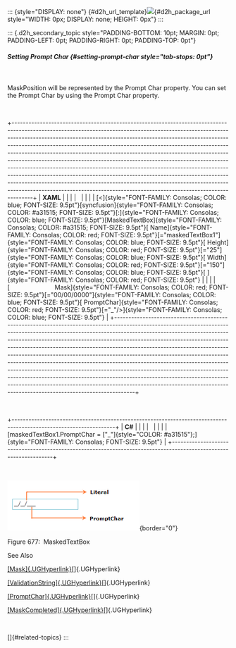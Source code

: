 ::: {style="DISPLAY: none"}
[](ms-xhelp:///?Id=d2h_url_template){#d2h_url_template}![](!package_url!){#d2h_package_url style="WIDTH: 0px; DISPLAY: none; HEIGHT: 0px"}
:::

::: {.d2h_secondary_topic style="PADDING-BOTTOM: 10pt; MARGIN: 0pt; PADDING-LEFT: 0pt; PADDING-RIGHT: 0pt; PADDING-TOP: 0pt"}
##### Setting Prompt Char {#setting-prompt-char style="tab-stops: 0pt"}

 

MaskPosition will be represented by the Prompt Char property. You can set the Prompt Char by using the Prompt Char property.

 

+-------------------------------------------------------------------------------------------------------------------------------------------------------------------------------------------------------------------------------------------------------------------------------------------------------------------------------------------------------------------------------------------------------------------------------------------------------------------------------------------------------------------------------------------------------------------------------------------------------------------------------------------------------------------------------------------------------------------------------------------------------------------------------------------------------------------+
| **XAML**                                                                                                                                                                                                                                                                                                                                                                                                                                                                                                                                                                                                                                                                                                                                                                                                          |
|                                                                                                                                                                                                                                                                                                                                                                                                                                                                                                                                                                                                                                                                                                                                                                                                                   |
|                                                                                                                                                                                                                                                                                                                                                                                                                                                                                                                                                                                                                                                                                                                                                                                                                   |
|                                                                                                                                                                                                                                                                                                                                                                                                                                                                                                                                                                                                                                                                                                                                                                                                                   |
| [\<]{style="FONT-FAMILY: Consolas; COLOR: blue; FONT-SIZE: 9.5pt"}[syncfusion]{style="FONT-FAMILY: Consolas; COLOR: #a31515; FONT-SIZE: 9.5pt"}[:]{style="FONT-FAMILY: Consolas; COLOR: blue; FONT-SIZE: 9.5pt"}[MaskedTextBox]{style="FONT-FAMILY: Consolas; COLOR: #a31515; FONT-SIZE: 9.5pt"}[ Name]{style="FONT-FAMILY: Consolas; COLOR: red; FONT-SIZE: 9.5pt"}[=\"maskedTextBox1\"]{style="FONT-FAMILY: Consolas; COLOR: blue; FONT-SIZE: 9.5pt"}[ Height]{style="FONT-FAMILY: Consolas; COLOR: red; FONT-SIZE: 9.5pt"}[=\"25\"]{style="FONT-FAMILY: Consolas; COLOR: blue; FONT-SIZE: 9.5pt"}[ Width]{style="FONT-FAMILY: Consolas; COLOR: red; FONT-SIZE: 9.5pt"}[=\"150\"]{style="FONT-FAMILY: Consolas; COLOR: blue; FONT-SIZE: 9.5pt"}[ ]{style="FONT-FAMILY: Consolas; COLOR: red; FONT-SIZE: 9.5pt"} |
|                                                                                                                                                                                                                                                                                                                                                                                                                                                                                                                                                                                                                                                                                                                                                                                                                   |
| [                          Mask]{style="FONT-FAMILY: Consolas; COLOR: red; FONT-SIZE: 9.5pt"}[=\"00/00/0000\"]{style="FONT-FAMILY: Consolas; COLOR: blue; FONT-SIZE: 9.5pt"}[ PromptChar]{style="FONT-FAMILY: Consolas; COLOR: red; FONT-SIZE: 9.5pt"}[=\"\_\"/\>]{style="FONT-FAMILY: Consolas; COLOR: blue; FONT-SIZE: 9.5pt"}                                                                                                                                                                                                                                                                                                                                                                                                                                                                                  |
+-------------------------------------------------------------------------------------------------------------------------------------------------------------------------------------------------------------------------------------------------------------------------------------------------------------------------------------------------------------------------------------------------------------------------------------------------------------------------------------------------------------------------------------------------------------------------------------------------------------------------------------------------------------------------------------------------------------------------------------------------------------------------------------------------------------------+

 

+------------------------------------------------------------------------------------------------------------------+
| **C#**                                                                                                           |
|                                                                                                                  |
|                                                                                                                  |
|                                                                                                                  |
| [maskedTextBox1.PromptChar = [\"\_\"]{style="COLOR: #a31515"};]{style="FONT-FAMILY: Consolas; FONT-SIZE: 9.5pt"} |
+------------------------------------------------------------------------------------------------------------------+

 

![](ImagesExt/image30_599.png){border="0"}

Figure 677:  MaskedTextBox

See Also

[[Mask]{.UGHyperlink}](ms-xhelp:///?Id=546c2e1c-f6e5-4412-afe8-0b7e2bb36c4a)[]{.UGHyperlink}

[[ValidationString]{.UGHyperlink}](ms-xhelp:///?Id=cfa01c43-25af-48d9-9013-a11e6e80a72e)[]{.UGHyperlink}

[[PromptChar]{.UGHyperlink}](ms-xhelp:///?Id=9c97fcae-cf4f-4d48-a121-7bfe8dc9e2e1)[]{.UGHyperlink}

[[MaskCompleted]{.UGHyperlink}](ms-xhelp:///?Id=879c70d5-f43e-4fde-b711-73ca9bb6606c)[]{.UGHyperlink}

 

[]{#related-topics}
:::
